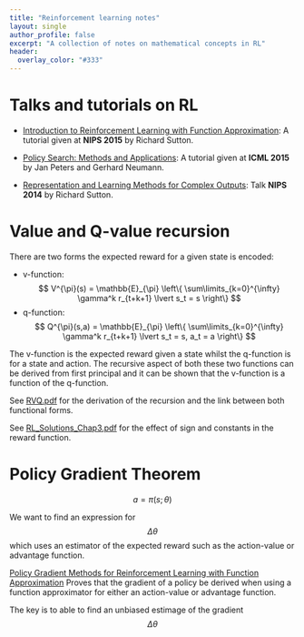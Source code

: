 ```yaml
---
title: "Reinforcement learning notes"
layout: single
author_profile: false
excerpt: "A collection of notes on mathematical concepts in RL"
header:
  overlay_color: "#333"
---
```


<!-- KaTeX -->
<script src="https://cdn.mathjax.org/mathjax/latest/MathJax.js?config=TeX-AMS-MML_HTMLorMML" type="text/javascript"></script>

# Talks and tutorials on RL

* [Introduction to Reinforcement Learning with Function Approximation](http://media.nips.cc/Conferences/2015/tutorialslides/SuttonIntroRL-nips-2015-tutorial.pdf):
A tutorial given at **NIPS 2015** by Richard Sutton.

* [Policy Search: Methods and Applications](http://icml.cc/2015/tutorials/PolicySearch.pdf): A tutorial given at **ICML 2015** by Jan Peters and
  Gerhard Neumann.

* [Representation and Learning Methods for Complex Outputs](https://www.youtube.com/watch?v=8UKUC5Qx_uc): Talk **NIPS 2014** by Richard Sutton.


# Value and Q-value recursion

There are two forms the expected reward for a given state is encoded:

* v-function: $$  V^{\pi}(s) = \mathbb{E}_{\pi} \left\{ \sum\limits_{k=0}^{\infty} \gamma^k r_{t+k+1} \lvert  s_t = s \right\}  $$
* q-function: $$  Q^{\pi}(s,a) = \mathbb{E}_{\pi} \left\{ \sum\limits_{k=0}^{\infty} \gamma^k r_{t+k+1} \lvert  s_t = s, a_t = a \right\} $$

The v-function is the expected reward given a state whilst the q-function is for a state and action.
The recursive aspect of both these two functions can be derived from first principal and it can be shown that
the v-function is a function of the q-function.

See [RVQ.pdf](/ml/docs/RQV.pdf) for the derivation of the recursion and the link between both functional forms.

See [RL_Solutions_Chap3.pdf](/ml/docs/RL_Solutions_Chap3.pdf) for the
effect of sign and constants in the reward function.

# Policy Gradient Theorem

$$ a = \pi(s;\theta) $$

We want to find an expression for $$ \Delta\theta $$ which uses an estimator of the
expected reward such as the action-value or advantage function.

[Policy Gradient Methods for
Reinforcement Learning with Function
Approximation](https://homes.cs.washington.edu/~todorov/courses/amath579/reading/PolicyGradient.pdf) Proves that the gradient of a policy be derived when using a function approximator for either an
action-value or advantage function.

The key is to able to find an unbiased estimage of the gradient $$\Delta\theta$$
